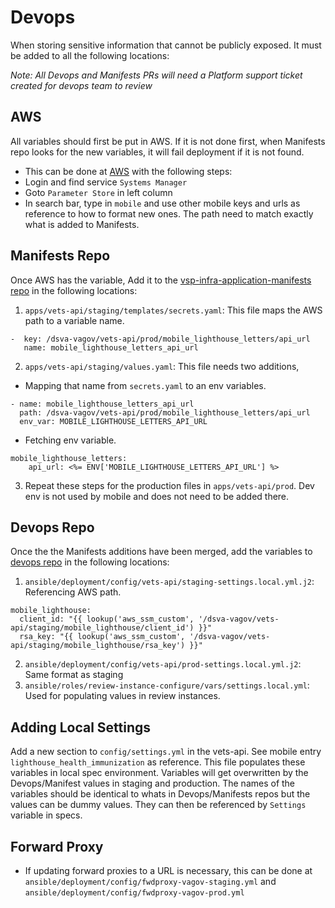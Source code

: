 # Devops
When storing sensitive information that cannot be publicly exposed. It must be added to all the following locations:

_Note: All Devops and Manifests PRs will need a Platform support ticket created for devops team to review_ 

## AWS
All variables should first be put in AWS. If it is not done first, when Manifests repo looks for the new variables, it will fail deployment if it is not found. 
* This can be done at [AWS](https://dsvagovcloud.signin.amazonaws-us-gov.com/console) with the following steps:
* Login and find service `Systems Manager`
* Goto `Parameter Store` in left column
* In search bar, type in `mobile` and use other mobile keys and urls as reference to how to format new ones. The path need to match exactly what is added to Manifests.
  
## Manifests Repo
Once AWS has the variable, Add it to the [vsp-infra-application-manifests repo](https://github.com/department-of-veterans-affairs/vsp-infra-application-manifests) in the following locations:
1. `apps/vets-api/staging/templates/secrets.yaml`: This file maps the AWS path to a variable name.
  ```
  -  key: /dsva-vagov/vets-api/prod/mobile_lighthouse_letters/api_url
     name: mobile_lighthouse_letters_api_url
  ```

2. `apps/vets-api/staging/values.yaml`: This file needs two additions, 
* Mapping that name from `secrets.yaml` to an env variables.
```
- name: mobile_lighthouse_letters_api_url
  path: /dsva-vagov/vets-api/prod/mobile_lighthouse_letters/api_url
  env_var: MOBILE_LIGHTHOUSE_LETTERS_API_URL
```
* Fetching env variable. 
```
mobile_lighthouse_letters:
    api_url: <%= ENV['MOBILE_LIGHTHOUSE_LETTERS_API_URL'] %>
```
3. Repeat these steps for the production files in `apps/vets-api/prod`. Dev env is not used by mobile and does not need to be added there.
## Devops Repo
Once the the Manifests additions have been merged, add the variables to [devops repo](https://github.com/department-of-veterans-affairs/devops) in the following locations:
1. `ansible/deployment/config/vets-api/staging-settings.local.yml.j2`: Referencing AWS path.
```
mobile_lighthouse:
  client_id: "{{ lookup('aws_ssm_custom', '/dsva-vagov/vets-api/staging/mobile_lighthouse/client_id') }}"
  rsa_key: "{{ lookup('aws_ssm_custom', '/dsva-vagov/vets-api/staging/mobile_lighthouse/rsa_key') }}"

```
2. `ansible/deployment/config/vets-api/prod-settings.local.yml.j2`: Same format as staging
3. `ansible/roles/review-instance-configure/vars/settings.local.yml`: Used for populating values in review instances. 

## Adding Local Settings
Add a new section to `config/settings.yml` in the vets-api. See mobile entry `lighthouse_health_immunization` as reference.
This file populates these variables in local spec environment. Variables will get overwritten by the Devops/Manifest values in staging and production.
The names of the variables should be identical to whats in Devops/Manifests repos but the values can be dummy values. They can then be referenced by `Settings` variable in specs.

## Forward Proxy

* If updating forward proxies to a URL is necessary, this can be done at `ansible/deployment/config/fwdproxy-vagov-staging.yml` and 
  `ansible/deployment/config/fwdproxy-vagov-prod.yml`

